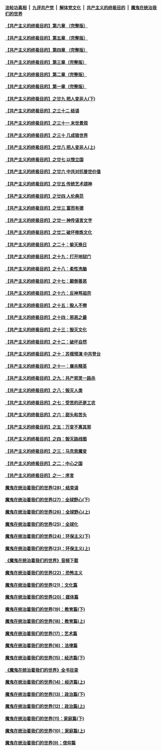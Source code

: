 ####  [法轮功真相](../../../../basic/blob/master/README.md?t=06222059) &nbsp;|&nbsp; [九评共产党](../../../../9ping.md/blob/master/README.md?t=06222059) &nbsp;|&nbsp; [解体党文化](../../../../jtdwh.md/blob/master/README.md?t=06222059)  &nbsp;|&nbsp; [共产主义的终极目的](../../../../gczydzjmd.md/blob/master/README.md?t=06222059) &nbsp;|&nbsp; [魔鬼在统治我们的世界](../../../../mgztzwmdsj.md/blob/master/README.md?t=06222059) 

#### [【共产主义的终极目的】第六章 （完整版）](../pages/nsc422/n11428913.md?t=06222059) 

#### [【共产主义的终极目的】第五章 （完整版）](../pages/nsc422/n11428912.md?t=06222059) 

#### [【共产主义的终极目的】第四章 （完整版）](../pages/nsc422/n11428907.md?t=06222059) 

#### [【共产主义的终极目的】第三章（完整版）](../pages/nsc422/n11428848.md?t=06222059) 

#### [【共产主义的终极目的】第二章（完整版）](../pages/nsc422/n11428831.md?t=06222059) 

#### [【共产主义的终极目的】第一章（完整版）](../pages/nsc422/n11417651.md?t=06222059) 

#### [【共产主义的终极目的】之廿九 把人变非人(下)](../pages/nsc422/n11344140.md?t=06222059) 

#### [【共产主义的终极目的】之三十二 结语](../pages/nsc422/n11360535.md?t=06222059) 

#### [【共产主义的终极目的】之三十一 末世景观](../pages/nsc422/n11351129.md?t=06222059) 

#### [【共产主义的终极目的】之三十 几成狼世界](../pages/nsc422/n11348280.md?t=06222059) 

#### [【共产主义的终极目的】之廿八 把人变非人(上)](../pages/nsc422/n11340492.md?t=06222059) 

#### [【共产主义的终极目的】之廿七 以恨立国](../pages/nsc422/n11336944.md?t=06222059) 

#### [【共产主义的终极目的】之廿六 中共对抗普世价值](../pages/nsc422/n11324785.md?t=06222059) 

#### [【共产主义的终极目的】之廿五 传统艺术颂神](../pages/nsc422/n11296396.md?t=06222059) 

#### [【共产主义的终极目的】之廿四 人伦典范](../pages/nsc422/n11296397.md?t=06222059) 

#### [【共产主义的终极目的】之廿三 富而有德](../pages/nsc422/n11283598.md?t=06222059) 

#### [【共产主义的终极目的】之廿一 神传语言文字](../pages/nsc422/n11263265.md?t=06222059) 

#### [【共产主义的终极目的】之廿二 破坏修炼文化](../pages/nsc422/n11245728.md?t=06222059) 

#### [【共产主义的终极目的】之二十：偷天换日](../pages/nsc422/n11238846.md?t=06222059) 

#### [【共产主义的终极目的】之十九：打开地狱门](../pages/nsc422/n11206376.md?t=06222059) 

#### [【共产主义的终极目的】之十八：柔性洗脑](../pages/nsc422/n11199994.md?t=06222059) 

#### [【共产主义的终极目的】之十七：颠倒善恶](../pages/nsc422/n11179782.md?t=06222059) 

#### [【共产主义的终极目的】之十六：反神骂祖宗](../pages/nsc422/n11166798.md?t=06222059) 

#### [【共产主义的终极目的】之十五：毁人不倦](../pages/nsc422/n11166792.md?t=06222059) 

#### [【共产主义的终极目的】之十四：邪恶之最](../pages/nsc422/n11150249.md?t=06222059) 

#### [【共产主义的终极目的】之十三：毁灭文化](../pages/nsc422/n11135227.md?t=06222059) 

#### [【共产主义的终极目的】之十二：破坏自然](../pages/nsc422/n11135214.md?t=06222059) 

#### [【共产主义的终极目的】之十：苏俄预演 中共登台](../pages/nsc422/n11118424.md?t=06222059) 

#### [【共产主义的终极目的】之十一：屠杀精英](../pages/nsc422/n11118442.md?t=06222059) 

#### [【共产主义的终极目的】之九：共产邪灵一路杀](../pages/nsc422/n11114139.md?t=06222059) 

#### [【共产主义的终极目的】之八：毁灭人类](../pages/nsc422/n11108503.md?t=06222059) 

#### [【共产主义的终极目的】之七：受苦的还是工农](../pages/nsc422/n11101809.md?t=06222059) 

#### [【共产主义的终极目的】之六：甜头和苦头](../pages/nsc422/n11096971.md?t=06222059) 

#### [【共产主义的终极目的】之五：万变不离其邪](../pages/nsc422/n11091285.md?t=06222059) 

#### [【共产主义的终极目的】之四：毁灭路线图](../pages/nsc422/n11086284.md?t=06222059) 

#### [【共产主义的终极目的】之三：马克思魔变](../pages/nsc422/n11061941.md?t=06222059) 

#### [【共产主义的终极目的】之二：中心之国](../pages/nsc422/n11047728.md?t=06222059) 

#### [【共产主义的终极目的】之一：序言](../pages/nsc422/n11086077.md?t=06222059) 

#### [魔鬼在统治着我们的世界(28)：结束语](../pages/nsc422/n10936246.md?t=06222059) 

#### [魔鬼在统治着我们的世界(27)：全球野心(下)](../pages/nsc422/n10928319.md?t=06222059) 

#### [魔鬼在统治着我们的世界(26)：全球野心(上)](../pages/nsc422/n10900318.md?t=06222059) 

#### [魔鬼在统治着我们的世界(25)：全球化](../pages/nsc422/n10788205.md?t=06222059) 

#### [魔鬼在统治着我们的世界(24)：环保主义(下)](../pages/nsc422/n10695307.md?t=06222059) 

#### [魔鬼在统治着我们的世界(23)：环保主义(上)](../pages/nsc422/n10688613.md?t=06222059) 

#### [《魔鬼在统治着我们的世界》音频下载](../pages/nsc422/n10635553.md?t=06222059) 

#### [魔鬼在统治着我们的世界(22)：恐怖主义](../pages/nsc422/n10614727.md?t=06222059) 

#### [魔鬼在统治着我们的世界(21)：文化篇](../pages/nsc422/n10597706.md?t=06222059) 

#### [魔鬼在统治着我们的世界(20)：媒体篇](../pages/nsc422/n10586579.md?t=06222059) 

#### [魔鬼在统治着我们的世界(19)：教育篇(下)](../pages/nsc422/n10564808.md?t=06222059) 

#### [魔鬼在统治着我们的世界(18)：教育篇(上)](../pages/nsc422/n10526970.md?t=06222059) 

#### [魔鬼在统治着我们的世界(17)：艺术篇](../pages/nsc422/n10499093.md?t=06222059) 

#### [魔鬼在统治着我们的世界(16)：法律篇](../pages/nsc422/n10485969.md?t=06222059) 

#### [魔鬼在统治着我们的世界(15)：经济篇(下)](../pages/nsc422/n10469975.md?t=06222059) 

#### [《魔鬼在统治着我们的世界》全书目录](../pages/nsc422/n10464261.md?t=06222059) 

#### [魔鬼在统治着我们的世界(14)：经济篇(上)](../pages/nsc422/n10457370.md?t=06222059) 

#### [魔鬼在统治着我们的世界(13)：政治篇(下)](../pages/nsc422/n10448270.md?t=06222059) 

#### [魔鬼在统治着我们的世界(12)：政治篇(上)](../pages/nsc422/n10444576.md?t=06222059) 

#### [魔鬼在统治着我们的世界(11)：家庭篇(下)](../pages/nsc422/n10440961.md?t=06222059) 

#### [魔鬼在统治着我们的世界(10)：家庭篇(上)](../pages/nsc422/n10435448.md?t=06222059) 

#### [魔鬼在统治着我们的世界(9)：信仰篇](../pages/nsc422/n10432159.md?t=06222059) 

